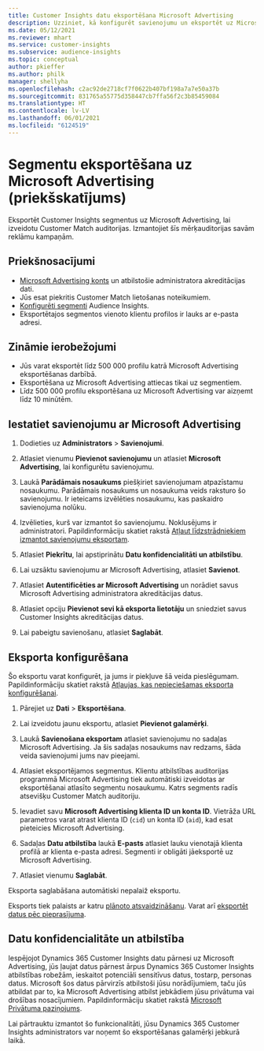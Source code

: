 ```yaml
---
title: Customer Insights datu eksportēšana Microsoft Advertising
description: Uzziniet, kā konfigurēt savienojumu un eksportēt uz Microsoft Advertising.
ms.date: 05/12/2021
ms.reviewer: mhart
ms.service: customer-insights
ms.subservice: audience-insights
ms.topic: conceptual
author: pkieffer
ms.author: philk
manager: shellyha
ms.openlocfilehash: c2ac92de2718cf7f0622b407bf198a7a7e50a37b
ms.sourcegitcommit: 831765a55775d358447cb7ffa56f2c3b85459084
ms.translationtype: HT
ms.contentlocale: lv-LV
ms.lasthandoff: 06/01/2021
ms.locfileid: "6124519"
---
```

# <a name="export-segments-to-microsoft-advertising-preview"></a>Segmentu eksportēšana uz Microsoft Advertising (priekšskatījums)

Eksportēt Customer Insights segmentus uz Microsoft Advertising, lai izveidotu Customer Match auditorijas. Izmantojiet šīs mērķauditorijas savām reklāmu kampaņām.

## <a name="prerequisites"></a>Priekšnosacījumi

-   [Microsoft Advertising konts](https://ads.microsoft.com/) un atbilstošie administratora akreditācijas dati.
-   Jūs esat piekritis Customer Match lietošanas noteikumiem. 
-   [Konfigurēti segmenti](segments.md) Audience Insights.
-   Eksportētajos segmentos vienoto klientu profilos ir lauks ar e-pasta adresi.

## <a name="known-limitations"></a>Zināmie ierobežojumi

- Jūs varat eksportēt līdz 500 000 profilu katrā Microsoft Advertising eksportēšanas darbībā.
- Eksportēšana uz Microsoft Advertising attiecas tikai uz segmentiem.
- Līdz 500 000 profilu eksportēšana uz Microsoft Advertising var aizņemt līdz 10 minūtēm. 


## <a name="set-up-the-connection-to-microsoft-advertising"></a>Iestatiet savienojumu ar Microsoft Advertising

1. Dodieties uz **Administrators** > **Savienojumi**.

1. Atlasiet vienumu **Pievienot savienojumu** un atlasiet **Microsoft Advertising**, lai konfigurētu savienojumu.

1. Laukā **Parādāmais nosaukums** piešķiriet savienojumam atpazīstamu nosaukumu. Parādāmais nosaukums un nosaukuma veids raksturo šo savienojumu. Ir ieteicams izvēlēties nosaukumu, kas paskaidro savienojuma nolūku.

1. Izvēlieties, kurš var izmantot šo savienojumu. Noklusējums ir administratori. Papildinformāciju skatiet rakstā [Atļaut līdzstrādniekiem izmantot savienojumu eksportam](connections.md#allow-contributors-to-use-a-connection-for-exports).

1. Atlasiet **Piekrītu**, lai apstiprinātu **Datu konfidencialitāti un atbilstību**.

1. Lai uzsāktu savienojumu ar Microsoft Advertising, atlasiet **Savienot**.

1. Atlasiet **Autentificēties ar Microsoft Advertising** un norādiet savus Microsoft Advertising administratora akreditācijas datus.

1. Atlasiet opciju **Pievienot sevi kā eksporta lietotāju** un sniedziet savus Customer Insights akreditācijas datus.

1. Lai pabeigtu savienošanu, atlasiet **Saglabāt**.

## <a name="configure-an-export"></a>Eksporta konfigurēšana

Šo eksportu varat konfigurēt, ja jums ir piekļuve šā veida pieslēgumam. Papildinformāciju skatiet rakstā [Atļaujas, kas nepieciešamas eksporta konfigurēšanai](export-destinations.md#set-up-a-new-export).

1. Pārejiet uz **Dati** > **Eksportēšana**.

1. Lai izveidotu jaunu eksportu, atlasiet **Pievienot galamērķi**.

1. Laukā **Savienošana eksportam** atlasiet savienojumu no sadaļas Microsoft Advertising. Ja šis sadaļas nosaukums nav redzams, šāda veida savienojumi jums nav pieejami.

1. Atlasiet eksportējamos segmentus. Klientu atbilstības auditorijas programmā Microsoft Advertising tiek automātiski izveidotas ar eksportēšanai atlasīto segmentu nosaukumu. Katrs segments radīs atsevišķu Customer Match auditoriju. 

1. Ievadiet savu **Microsoft Advertising klienta ID un konta ID**. Vietrāža URL parametros varat atrast klienta ID (`cid`) un konta ID (`aid`), kad esat pieteicies Microsoft Advertising.

1. Sadaļas **Datu atbilstība** laukā **E-pasts** atlasiet lauku vienotajā klienta profilā ar klienta e-pasta adresi. Segmenti ir obligāti jāeksportē uz Microsoft Advertising.

1. Atlasiet vienumu **Saglabāt**.

Eksporta saglabāšana automātiski nepalaiž eksportu.

Eksports tiek palaists ar katru [plānoto atsvaidzināšanu](system.md#schedule-tab). Varat arī [eksportēt datus pēc pieprasījuma](export-destinations.md#run-exports-on-demand). 


## <a name="data-privacy-and-compliance"></a>Datu konfidencialitāte un atbilstība

Iespējojot Dynamics 365 Customer Insights datu pārnesi uz Microsoft Advertising, jūs ļaujat datus pārnest ārpus Dynamics 365 Customer Insights atbilstības robežām, ieskaitot potenciāli sensitīvus datus, tostarp, personas datus. Microsoft šos datus pārvirzīs atbilstoši jūsu norādījumiem, taču jūs atbildat par to, ka Microsoft Advertising atbilst jebkādiem jūsu privātuma vai drošības nosacījumiem. Papildinformāciju skatiet rakstā [Microsoft Privātuma paziņojums](https://go.microsoft.com/fwlink/?linkid=396732).

Lai pārtrauktu izmantot šo funkcionalitāti, jūsu Dynamics 365 Customer Insights administrators var noņemt šo eksportēšanas galamērķi jebkurā laikā.
